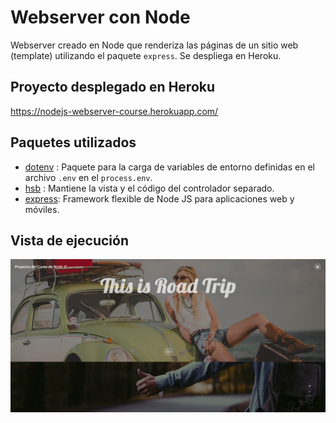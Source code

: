 # Webserver con Node

Webserver creado en Node que renderiza las páginas de un sitio web (template) utilizando el paquete `express`. Se despliega en Heroku.

## Proyecto desplegado en Heroku

<https://nodejs-webserver-course.herokuapp.com/>

## Paquetes utilizados

- [dotenv](https://www.npmjs.com/package/dotenv) : Paquete para la carga de variables de entorno definidas en el archivo `.env` en el `process.env`.
- [hsb](https://github.com/pillarjs/hbs) : Mantiene la vista y el código del controlador separado.
- [express](http://expressjs.com/): Framework flexible de Node JS para aplicaciones web y móviles.

## Vista de ejecución

![alt text](https://github.com/josefl19/images-readme/blob/a6d8d3372f82cf99b3105c73970ed4b888dd49dd/node-webserver/home-page.png "Home page de app en Heroku")
